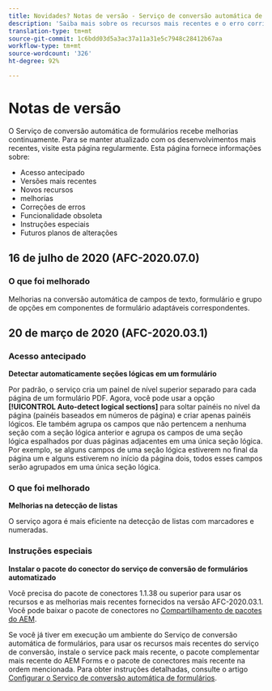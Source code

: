 ```yaml
---
title: Novidades? Notas de versão - Serviço de conversão automática de formulários
description: 'Saiba mais sobre os recursos mais recentes e o erro corrigido do serviço de conversão automática de formulários '
translation-type: tm+mt
source-git-commit: 1c6bdd03d5a3ac37a11a31e5c7948c28412b67aa
workflow-type: tm+mt
source-wordcount: '326'
ht-degree: 92%

---
```



# Notas de versão

O Serviço de conversão automática de formulários recebe melhorias continuamente. Para se manter atualizado com os desenvolvimentos mais recentes, visite esta página regularmente. Esta página fornece informações sobre:

* Acesso antecipado
* Versões mais recentes
* Novos recursos
* melhorias
* Correções de erros
* Funcionalidade obsoleta
* Instruções especiais
* Futuros planos de alterações


## 16 de julho de 2020 (AFC-2020.07.0)

### O que foi melhorado

Melhorias na conversão automática de campos de texto, formulário e grupo de opções em componentes de formulário adaptáveis correspondentes.

## 20 de março de 2020 (AFC-2020.03.1)

### Acesso antecipado

**Detectar automaticamente seções lógicas em um formulário**

Por padrão, o serviço cria um painel de nível superior separado para cada página de um formulário PDF. Agora, você pode usar a opção **[!UICONTROL Auto-detect logical sections]** para soltar painéis no nível da página (painéis baseados em números de página) e criar apenas painéis lógicos. Ele também agrupa os campos que não pertencem a nenhuma seção com a seção lógica anterior e agrupa os campos de uma seção lógica espalhados por duas páginas adjacentes em uma única seção lógica. Por exemplo, se alguns campos de uma seção lógica estiverem no final da página um e alguns estiverem no início da página dois, todos esses campos serão agrupados em uma única seção lógica.

### O que foi melhorado

**Melhorias na detecção de listas**

O serviço agora é mais eficiente na detecção de listas com marcadores e numeradas.

### Instruções especiais

**Instalar o pacote do conector do serviço de conversão de formulários automatizado**

Você precisa do pacote de conectores 1.1.38 ou superior para usar os recursos e as melhorias mais recentes fornecidos na versão AFC-2020.03.1. Você pode baixar o pacote de conectores no [Compartilhamento de pacotes do AEM](https://www.adobeaemcloud.com/content/marketplace/marketplaceProxy.html?packagePath=/content/companies/public/adobe/packages/cq650/featurepack/AFCS-Connector-2020.03.1).

Se você já tiver em execução um ambiente do Serviço de conversão automática de formulários, para usar os recursos mais recentes do serviço de conversão, instale o service pack mais recente, o pacote complementar mais recente do AEM Forms e o pacote de conectores mais recente na ordem mencionada. Para obter instruções detalhadas, consulte o artigo [Configurar o Serviço de conversão automática de formulários](configure-service.md).